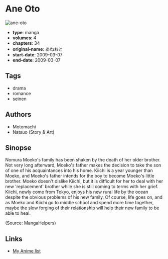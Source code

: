 # Ane Oto

![ane-oto](https://cdn.myanimelist.net/images/manga/2/132643.jpg)

-   **type**: manga
-   **volumes**: 4
-   **chapters**: 34
-   **original-name**: あねおと
-   **start-date**: 2009-03-07
-   **end-date**: 2009-03-07

## Tags

-   drama
-   romance
-   seinen

## Authors

-   Motomachi
-   Natsuo (Story & Art)

## Sinopse

Nomura Moeko's family has been shaken by the death of her older brother. Not very long afterward, Moeko's father makes the decision to take the son of one of his acquaintances into his home. Kiichi is a year younger than Moeko, and Moeko's father intends for the boy to become Moeko's little brother. Moeko doesn't dislike Kiichi, but it is difficult for her to deal with her new 'replacement' brother while she is still coming to terms with her grief. Kiichi, newly come from Tokyo, enjoys his new rural life by the ocean despite the obvious problems of his new family. Of course, life goes on, and as Moeko and Kiichi go to middle school and spend more time together, maybe the slow forging of their relationship will help their new family to be able to heal.

(Source: MangaHelpers)

## Links

-   [My Anime list](https://myanimelist.net/manga/76675/Ane_Oto)
